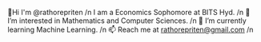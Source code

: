 👋Hi I'm @rathorepriten /n
I am a Economics Sophomore at BITS Hyd. /n
👀 I’m interested in Mathematics and Computer Sciences. /n
🌱 I’m currently learning Machine Learning. /n
📫 Reach me at rathorepriten@gmail.com /n
